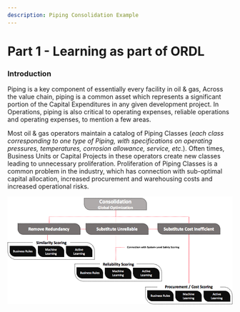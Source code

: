 ```yaml
---
description: Piping Consolidation Example
---
```


# Part 1 - Learning as part of ORDL

### Introduction

Piping is a key component of essentially every facility in oil & gas, Across the value chain, piping is a common asset which represents a significant portion of the Capital Expenditures in any given development project. In Operations, piping is also critical to operating expenses, reliable operations and operating expenses, to mention a few areas. 

Most oil & gas operators maintain a catalog of Piping Classes \(_each class corresponding to one type of Piping, with specifications on operating pressures, temperatures, corrosion allowance, service, etc_.\). Often times, Business Units or Capital Projects in these operators create new classes leading to unnecessary proliferation. Proliferation of Piping Classes is a common problem in the industry, which has connection with sub-optimal capital allocation, increased procurement and warehousing costs and increased operational risks. 



![](../../../.gitbook/assets/image%20%2847%29.png)


